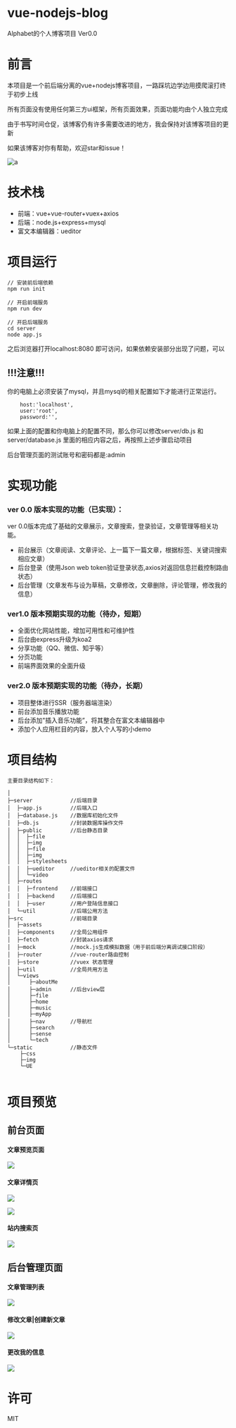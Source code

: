 # vue-nodejs-blog

Alphabet的个人博客项目  Ver0.0



# 前言

本项目是一个前后端分离的vue+nodejs博客项目，一路踩坑边学边用摸爬滚打终于初步上线

所有页面没有使用任何第三方ui框架，所有页面效果，页面功能均由个人独立完成

由于书写时间仓促，该博客仍有许多需要改进的地方，我会保持对该博客项目的更新


如果该博客对你有帮助，欢迎star和issue！

![a](https://i.loli.net/2018/08/21/5b7b891320be3.gif)

# 技术栈
+ 前端：vue+vue-router+vuex+axios
+ 后端：node.js+express+mysql
+ 富文本编辑器：ueditor


# 项目运行
```
// 安装前后端依赖
npm run init

// 开启前端服务
npm run dev

// 开启后端服务
cd server
node app.js

```

之后浏览器打开localhost:8080 即可访问，如果依赖安装部分出现了问题，可以

!!!注意!!!
----
你的电脑上必须安装了mysql，并且mysql的相关配置如下才能进行正常运行。

```
    host:'localhost',
    user:'root',
    password:'',
```
如果上面的配置和你电脑上的配置不同，那么你可以修改server/db.js 和server/database.js 里面的相应内容之后，再按照上述步骤启动项目

后台管理页面的测试账号和密码都是:admin

# 实现功能
### ver 0.0 版本实现的功能（已实现）：
ver 0.0版本完成了基础的文章展示，文章搜索，登录验证，文章管理等相关功能。
+ 前台展示（文章阅读、文章评论、上一篇下一篇文章，根据标签、关键词搜索相应文章）
+ 后台登录（使用Json web token验证登录状态,axios对返回信息拦截控制路由状态）
+ 后台管理（文章发布与设为草稿，文章修改，文章删除，评论管理，修改我的信息）

### ver1.0 版本预期实现的功能（待办，短期）
+ 全面优化网站性能，增加可用性和可维护性
+ 后台由express升级为koa2
+ 分享功能（QQ、微信、知乎等）
+ 分页功能
+ 前端界面效果的全面升级

### ver2.0 版本预期实现的功能（待办，长期）
+ 项目整体进行SSR（服务器端渲染）
+ 前台添加音乐播放功能
+ 后台添加"插入音乐功能”，将其整合在富文本编辑器中
+ 添加个人应用栏目的内容，放入个人写的小demo

# 项目结构

```
主要目录结构如下：

│
├─server            //后端目录
│  ├─app.js         //后端入口
│  ├─database.js    //数据库初始化文件
│  ├─db.js          //封装数据库操作文件
│  ├─public         //后台静态目录
│  │  ├─file
│  │  ├─img
│  │  ├─file
│  │  ├─img
│  │  ├─stylesheets
│  │  ├─ueditor     //ueditor相关的配置文件
│  │  └─video
│  ├─routes
│  │  ├─frontend    //前端接口
│  │  ├─backend     //后端接口
│  │  ├─user        //用户登陆信息接口				
│  └─util           //后端公用方法
├─src               //前端目录
│  ├─assets				
│  ├─components     //全局公用组件
│  ├─fetch          //封装axios请求		
│  ├─mock           //mock.js生成模拟数据（用于前后端分离调试接口阶段）
│  ├─router         //vue-router路由控制
│  ├─store          //vuex 状态管理
│  ├─util           //全局共用方法
│  └─views			
│      ├─aboutMe		
│      ├─admin      //后台view层
│      ├─file
│      ├─home
│      ├─music
│      ├─myApp
│      ├─nav        //导航栏
│      ├─search
│      ├─sense
│      └─tech   
└─static            //静态文件
    ├─css
    ├─img
    └─UE
    
```


# 项目预览

## 前台页面

#### 文章预览页面
![](https://i.loli.net/2018/08/30/5b87d5cbed6c4.png)

#### 文章详情页
![](https://i.loli.net/2018/08/30/5b87d60846c78.png)


![](https://i.loli.net/2018/08/30/5b87d62b3878b.png)


#### 站内搜索页

![](https://i.loli.net/2018/08/21/5b7b8e415378e.png)


## 后台管理页面

#### 文章管理列表
![](https://i.loli.net/2018/08/21/5b7b8f9734c20.png)

#### 修改文章|创建新文章
![](https://i.loli.net/2018/08/30/5b87d65e8650d.png)

#### 更改我的信息

![](https://i.loli.net/2018/08/21/5b7b905c40483.png)




# 许可
MIT
